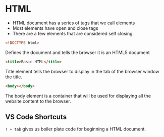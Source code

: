 # HTML

- HTML document has a series of tags that we call elements
- Most elements have open and close tags
- There are a few elements that are considered self closing.


```html
<!DOCTYPE html>
```

Defines the document and tells the browser it is an HTML5 document

```html
<title>Basic HTML</title>
```

Title element tells the browser to display in the tab of the browser window the title.

```html
<body></body> 
```

The body element is a container that will be used for displaying all the website content to the browser.


## VS Code Shortcuts

`! + tab` gives us boiler plate code for beginning a HTML document.